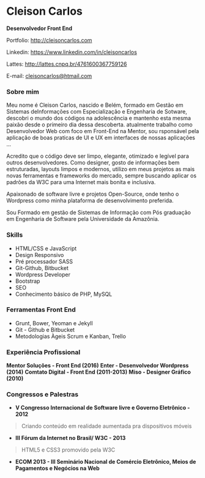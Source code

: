 # Cleison Carlos

**Desenvolvedor Front End**

Portfolio: http://cleisoncarlos.com

Linkedin: https://www.linkedin.com/in/cleisoncarlos

Lattes: http://lattes.cnpq.br/4761600367759126

E-mail: cleisoncarlos@htmail.com

### Sobre mim

Meu nome é Cleison Carlos, nascido e Belém, formado em Gestão em Sistemas deInformações com Especialização e Engenharia de Sotware, descobri o mundo dos códigos na adolescência e mantenho esta mesma paixão desde o primeiro dia dessa descoberta. atualmente trabalho como Desenvolvedor Web com foco em Front-End na Mentor, sou rsponsável pela aplicação de boas praticas de UI e UX em interfaces de nossas aplicações ...

Acredito que o código deve ser limpo, elegante, otimizado e legível para outros desenvolvedores. Como designer, gosto de informações bem estruturadas, layouts limpos e modernos, utilizo em meus projetos as mais novas ferramentas e frameworks do mercado, sempre buscando aplicar os padrões da W3C para uma Internet mais bonita e inclusiva.

Apaixonado de software livre e projetos Open-Source, onde tenho o Wordpress como minha plataforma de desenvolvimento preferida. 

Sou Formado em gestão de Sistemas de Informação com Pós graduação em Engenharia de Software pela Universidade da Amazônia.

### Skills

   * HTML/CSS e JavaScript
   * Design Responsivo
   * Pré processador SASS
   * Git-Github, Bitbucket
   * Wordpress Developer
   * Bootstrap
   * SEO
   * Conhecimento básico de PHP, MySQL

### Ferramentas Front End

   * Grunt, Bower, Yeoman e Jekyll
   * Git - Github e Bitbucket
   * Metodologias Àgeis Scrum e Kanban, Trello

### Experiência Profissional


**Mentor Soluções - Front End (2016)**
**Enter - Desenvolvedor Wordpress (2014)**
**Comtato Digital - Front End (2011-2013)**
**Miso - Designer Gráfico (2010)**



### Congressos e Palestras

* **V Congresso Internacional de Software livre e Governo Eletrônico - 2012**

> Criando conteúdo em realidade aumentada pra dispositivos móveis


* **III Fórum da Internet no Brasil/ W3C - 2013**

>  HTML5 e CSS3 promovido pela W3C

* **ECOM 2013 - III Seminário Nacional de Comércio Eletrônico, Meios de Pagamentos e Negócios na Web**
